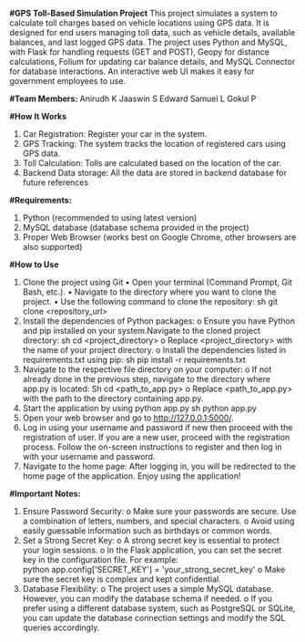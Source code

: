 **#GPS Toll-Based Simulation Project**
This project simulates a system to calculate toll charges based on vehicle locations using GPS data. It is designed for end users managing toll data, such as vehicle details, available balances, and last logged GPS data. The project uses Python and MySQL, with Flask for handling requests (GET and POST), Geopy for distance calculations, Folium for updating car balance details, and MySQL Connector for database interactions. An interactive web UI makes it easy for government employees to use.

**#Team Members:**
Anirudh K
Jaaswin S 
Edward Samuel L
Gokul P

**#How It Works**
1.	Car Registration: Register your car in the system.
2.	GPS Tracking: The system tracks the location of registered cars using GPS data.
3.	Toll Calculation: Tolls are calculated based on the location of the car.
4.	Backend Data storage: All the data are stored in backend database for future references

**#Requirements:**
1.	Python (recommended to using latest version)
2.	MySQL database (database schema provided in the project)
3.	Proper Web Browser (works best on Google Chrome, other browsers are also supported)

**#How to Use**
1.	Clone the project using Git
	•	Open your terminal (Command Prompt, Git Bash, etc.).
	•	Navigate to the directory where you want to clone the project.
	•		Use the following command to clone the repository:
			sh
			git clone <repository_url>
2.	Install the dependencies of Python packages:
	o	Ensure you have Python and pip installed on your system.Navigate to the cloned project directory:
	sh
	cd <project_directory>
	o	Replace <project_directory> with the name of your project directory.
	o	Install the dependencies listed in requirements.txt using pip:
	sh
		pip install -r requirements.txt
3.	Navigate to the respective file directory on your computer:
	o	If not already done in the previous step, navigate to the directory where app.py is 	located:
	Sh
		cd <path_to_app.py>
	o	Replace <path_to_app.py> with the path to the directory containing app.py.
4.	Start the application by using python app.py
		sh
		python app.py
5.	Open your web browser and go to http://127.0.0.1:5000/.
6.	Log in using your username and password if new then proceed with the registration of user.
		If you are a new user, proceed with the registration process.
		Follow the on-screen instructions to register and then log in with your username and password.
7.	Navigate to the home page:
		After logging in, you will be redirected to the home page of the application.
Enjoy using the application!

**#Important Notes:**
1.	Ensure Password Security:
	o	Make sure your passwords are secure. Use a combination of letters, numbers, and special characters.
	o	Avoid using easily guessable information such as birthdays or common words.
2.	Set a Strong Secret Key:
	o	A strong secret key is essential to protect your login sessions.
	o	In the Flask application, you can set the secret key in the configuration file. For example:	
	python
	app.config['SECRET_KEY'] = 'your_strong_secret_key'
	o	Make sure the secret key is complex and kept confidential.
3.	Database Flexibility:
	o	The project uses a simple MySQL database. However, you can modify the database schema if needed.
	o	If you prefer using a different database system, such as PostgreSQL or SQLite, you can update the database connection settings and modify the SQL queries accordingly.
